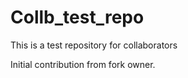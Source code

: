 # Collb_test_repo
This is a test repository for collaborators

Initial contribution from fork owner.
